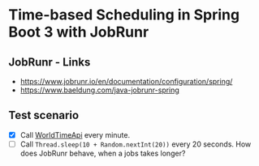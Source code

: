 # Time-based Scheduling in Spring Boot 3 with JobRunr

## JobRunr - Links

- https://www.jobrunr.io/en/documentation/configuration/spring/
- https://www.baeldung.com/java-jobrunr-spring

## Test scenario

- [x] Call [WorldTimeApi](http://worldtimeapi.org/api/timezone/Europe/Berlin) every minute.
- [ ] Call `Thread.sleep(10 + Random.nextInt(20))` every 20 seconds. How does JobRunr behave, when a jobs takes longer?